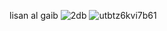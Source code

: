 lisan al gaib
![2db](https://github.com/Rob1nHoed/peergroep15-data-driven-logistics/assets/94637866/4df85cb7-be4a-49b4-8355-50d8ef47ec6e)
![utbtz6kvi7b61](https://github.com/Rob1nHoed/peergroep15-data-driven-logistics/assets/45825078/8328fd20-d968-4186-99ff-b3cd1fa9b4af)
